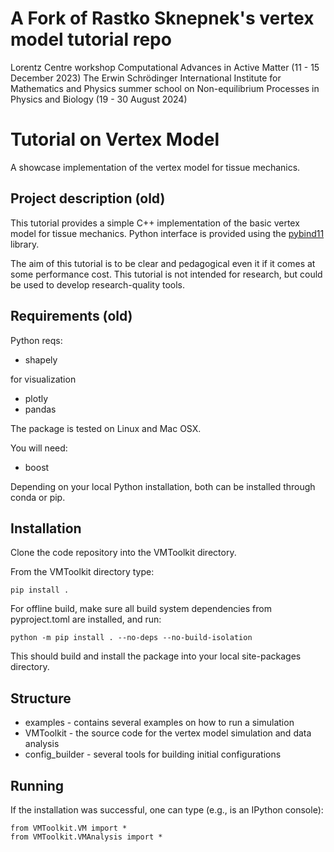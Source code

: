 
# A Fork of Rastko Sknepnek's vertex model tutorial repo

Lorentz Centre workshop Computational Advances in Active Matter (11 - 15 December 2023)
The Erwin Schrödinger International Institute for Mathematics and Physics summer school on Non-equilibrium Processes in Physics and Biology
(19 - 30 August 2024)

# Tutorial on Vertex Model

A showcase implementation of the vertex model for tissue mechanics.

## Project description (old)

This tutorial provides a simple C++ implementation of the basic vertex model for tissue mechanics. 
Python interface is provided using the [pybind11](https://github.com/pybind/pybind11) library.

The aim of this tutorial is to be clear and pedagogical even it if it comes at some performance cost. 
This tutorial is not intended for research, but could be used to develop research-quality tools.

## Requirements (old)

Python reqs:
 - shapely
 
for visualization
 - plotly
 - pandas

The package is tested on Linux and Mac OSX.

You will need:

- boost

Depending on your local Python installation, both can be installed through conda or pip.

## Installation

Clone the code repository into the VMToolkit directory.

From the VMToolkit directory type:

```
pip install .
```

For offline build, make sure all build system dependencies from pyproject.toml are installed, and run:
```
python -m pip install . --no-deps --no-build-isolation
```

This should build and install the package into your local site-packages directory.

## Structure

- examples - contains several examples on how to run a simulation
- VMToolkit - the source code for the vertex model simulation and data analysis
- config_builder - several tools for building initial configurations

## Running 

If the installation was successful, one can type (e.g., is an IPython console):

```
from VMToolkit.VM import *
from VMToolkit.VMAnalysis import *
```
